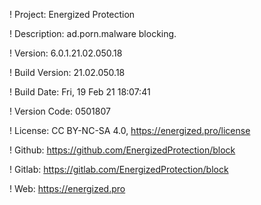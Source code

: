 ! Project: Energized Protection

! Description: ad.porn.malware blocking.

! Version: 6.0.1.21.02.050.18

! Build Version: 21.02.050.18

! Build Date: Fri, 19 Feb 21 18:07:41

! Version Code: 0501807

! License: CC BY-NC-SA 4.0, https://energized.pro/license

! Github: https://github.com/EnergizedProtection/block

! Gitlab: https://gitlab.com/EnergizedProtection/block


! Web: https://energized.pro
